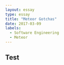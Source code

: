 ```yaml
---
layout: essay
type: essay
title: "Meteor Gotchas"
date: 2017-03-09
labels:
  - Software Engineering
  - Meteor
---
```


## Test
